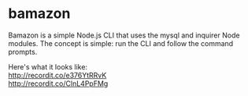 # bamazon

Bamazon is a simple Node.js CLI that uses the mysql and inquirer Node modules. The concept is simple: run the CLI and follow the command prompts.

Here's what it looks like:<br>
http://recordit.co/e376YtRRvK <br>
http://recordit.co/ClnL4PpFMg
